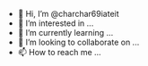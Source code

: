 - 👋 Hi, I’m @charchar69iateit
- 👀 I’m interested in ...
- 🌱 I’m currently learning ...
- 💞️ I’m looking to collaborate on ...
- 📫 How to reach me ...

<!---
charchar69iateit/charchar69iateit is a ✨ special ✨ repository because its `README.md` (this file) appears on your GitHub profile.
You can click the Preview link to take a look at your changes.
--->
